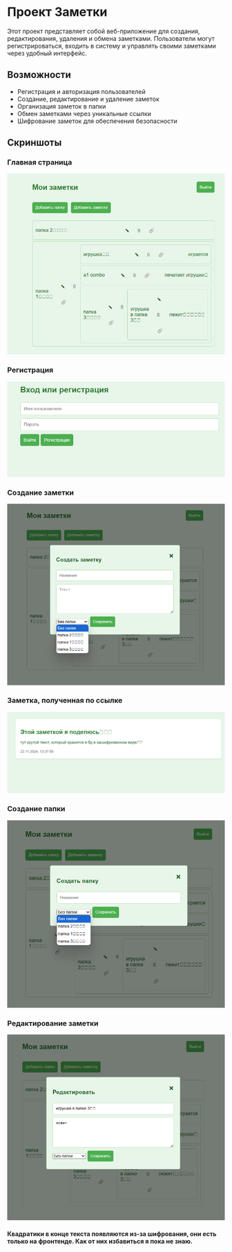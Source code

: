 # Проект Заметки

Этот проект представляет собой веб-приложение для создания, редактирования, удаления и обмена заметками. Пользователи могут регистрироваться, входить в систему и управлять своими заметками через удобный интерфейс.

## Возможности

- Регистрация и авторизация пользователей
- Создание, редактирование и удаление заметок
- Организация заметок в папки
- Обмен заметками через уникальные ссылки
- Шифрование заметок для обеспечения безопасности

## Скриншоты

### Главная страница
![Главная страница](pictures/Screenshot_1.png)

### Регистрация
![Регистрация](pictures/Screenshot_11.png)

### Создание заметки
![Создание заметки](pictures/Screenshot_3.png)

### Заметка, полученная по ссылке
![Общая заметка](pictures/Screenshot_10.png)

### Создание папки
![Создание папки](pictures/Screenshot_2.png)

### Редактирование заметки
![Создание папки](pictures/Screenshot_4.png)


#### Квадратики в конце текста появляются из-за шифрования, они есть только на фронтенде. Как от них избавиться я пока не знаю.
